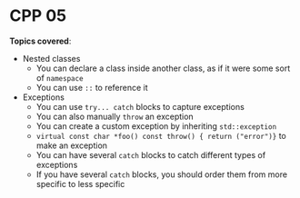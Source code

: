 # CPP 05

**Topics covered**:

- Nested classes
  - You can declare a class inside another class, as if it were some sort of `namespace`
  - You can use `::` to reference it
- Exceptions
  - You can use `try... catch` blocks to capture exceptions
  - You can also manually `throw` an exception
  - You can create a custom exception by inheriting `std::exception`
  - `virtual const char *foo() const throw() { return ("error")}` to make an exception
  - You can have several `catch` blocks to catch different types of exceptions
  - If you have several `catch` blocks, you should order them from more specific to less specific
